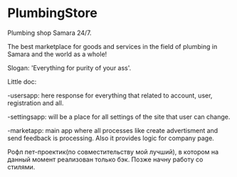 # PlumbingStore
Plumbing shop Samara 24/7.

The best marketplace for goods and services in the field of plumbing in Samara and the world as a whole!

Slogan: 'Everything for purity of your ass'.


Little doc:

  -usersapp: here response for everything that related to account, user, registration and all.
  
  -settingsapp: will be a place for all settings of the site that user can change.
  
  -marketapp: main app where all processes like create advertisment and send feedback is processing. Also it 
              provides logic for company page.

Рофл пет-проектик(по совместительству мой лучший), в котором на данный момент реализован только бэк. Позже начну работу со стилями.
